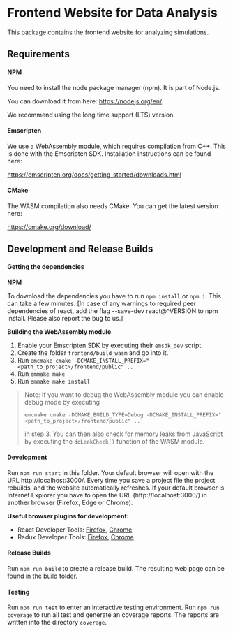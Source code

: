 # Frontend Website for Data Analysis

This package contains the frontend website for analyzing simulations.

## Requirements
#### NPM
You need to install the node package manager (npm). It is part of Node.js. 

You can download it from here: https://nodejs.org/en/

We recommend using the long time support (LTS) version.

#### Emscripten
We use a WebAssembly module, which requires compilation from C++. 
This is done with the Emscripten SDK. 
Installation instructions can be found here:

https://emscripten.org/docs/getting_started/downloads.html

#### CMake
The WASM compilation also needs CMake. You can get the latest version here: 

https://cmake.org/download/

## Development and Release Builds
#### Getting the dependencies
**NPM**

To download the dependencies you have to run `npm install` or `npm i`.
This can take a few minutes.
[In case of any warnings to required peer dependencies of react, 
add the flag --save-dev react@^VERSION to npm install. Please also report
the bug to us.]

**Building the WebAssembly module**
1. Enable your Emscripten SDK by executing their `emsdk_dev` script.
2. Create the folder `frontend/build_wasm` and go into it.
3. Run `emcmake cmake -DCMAKE_INSTALL_PREFIX="<path_to_project>/frontend/public" ..`
4. Run `emmake make`
5. Run `emmake make install`

> Note: If you want to debug the WebAssembly module you can enable debug mode by executing
>
> `emcmake cmake -DCMAKE_BUILD_TYPE=Debug -DCMAKE_INSTALL_PREFIX="<path_to_project>/frontend/public" ..`
>
> in step 3. You can then also check for memory leaks from JavaScript by executing the `doLeakCheck()` function of the WASM module.

#### Development
Run `npm run start` in this folder. 
Your default browser will open with the URL http://localhost:3000/. 
Every time you save a project file the project rebuilds, and the website automatically refreshes. 
If your default browser is Internet Explorer you have to open the URL (http://localhost:3000/) in another browser (Firefox, Edge or Chrome).

**Useful browser plugins for development:**
- React Developer Tools: [Firefox](https://addons.mozilla.org/de/firefox/addon/react-devtools/), [Chrome](https://chrome.google.com/webstore/detail/react-developer-tools/fmkadmapgofadopljbjfkapdkoienihi)
- Redux Developer Tools: [Firefox](https://addons.mozilla.org/de/firefox/addon/reduxdevtools/), [Chrome](https://chrome.google.com/webstore/detail/redux-devtools/lmhkpmbekcpmknklioeibfkpmmfibljd?hl=de)

#### Release Builds
Run `npm run build` to create a release build. The resulting web page can be found in the build folder.

#### Testing
Run `npm run test` to enter an interactive testing environment.
Run `npm run coverage` to run all test and generate an coverage reports. The reports are written into the directory `coverage`.